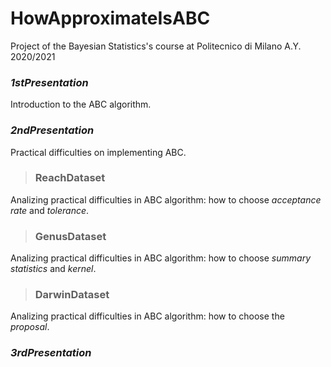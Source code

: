 # HowApproximateIsABC
Project of the Bayesian Statistics's course at Politecnico di Milano A.Y. 2020/2021

### _1stPresentation_
Introduction to the ABC algorithm.

### _2ndPresentation_
Practical difficulties on implementing ABC.

> ### ReachDataset
Analizing practical difficulties in ABC algorithm: how to choose _acceptance rate_ and _tolerance_.

> ### GenusDataset
Analizing practical difficulties in ABC algorithm: how to choose _summary statistics_ and _kernel_.

> ### DarwinDataset 
Analizing practical difficulties in ABC algorithm: how to choose the _proposal_.

### _3rdPresentation_
